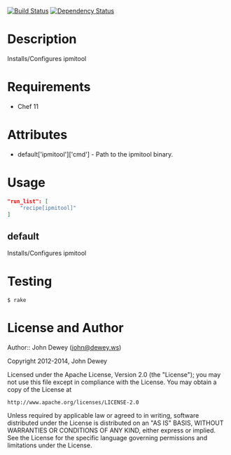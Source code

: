 [![Build Status](https://travis-ci.org/retr0h/cookbook-ipmitool.png?branch=master)](https://travis-ci.org/retr0h/cookbook-ipmitool)
[![Dependency Status](https://gemnasium.com/retr0h/cookbook-ipmitool.png)](https://gemnasium.com/retr0h/cookbook-ipmitool)

Description
===========

Installs/Configures ipmitool

Requirements
============

* Chef 11

Attributes
==========

* default['ipmitool']['cmd'] - Path to the ipmitool binary.

Usage
=====

```json
"run_list": [
    "recipe[ipmitool]"
]
```

default
-------

Installs/Configures ipmitool

Testing
=======

    $ rake

License and Author
==================

Author:: John Dewey (<john@dewey.ws>)

Copyright 2012-2014, John Dewey

Licensed under the Apache License, Version 2.0 (the "License");
you may not use this file except in compliance with the License.
You may obtain a copy of the License at

    http://www.apache.org/licenses/LICENSE-2.0

Unless required by applicable law or agreed to in writing, software
distributed under the License is distributed on an "AS IS" BASIS,
WITHOUT WARRANTIES OR CONDITIONS OF ANY KIND, either express or implied.
See the License for the specific language governing permissions and
limitations under the License.

